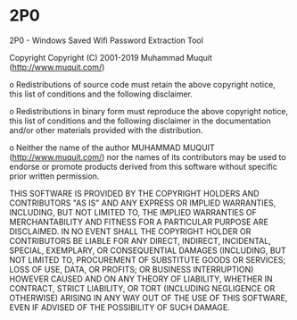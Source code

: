 # 2P0
2P0 - Windows Saved Wifi Password Extraction Tool

Copyright
Copyright (C) 2001-2019  Muhammad Muquit (http://www.muquit.com/)

 o Redistributions of source code must retain the above copyright notice,
this list of conditions and the following disclaimer.

 o Redistributions in binary form must reproduce the above copyright notice,
this list of conditions and the following disclaimer in the documentation
and/or other materials provided with the distribution.

 o Neither the name of the author MUHAMMAD MUQUIT (http://www.muquit.com/)
nor the names of its contributors may be used to endorse or promote
products derived from this software without specific prior written
permission.

THIS SOFTWARE IS PROVIDED BY THE COPYRIGHT HOLDERS AND CONTRIBUTORS "AS IS"
AND ANY EXPRESS OR IMPLIED WARRANTIES, INCLUDING, BUT NOT LIMITED TO, THE
IMPLIED WARRANTIES OF MERCHANTABILITY AND FITNESS FOR A PARTICULAR PURPOSE
ARE DISCLAIMED. IN NO EVENT SHALL THE COPYRIGHT HOLDER OR CONTRIBUTORS BE
LIABLE FOR ANY DIRECT, INDIRECT, INCIDENTAL, SPECIAL, EXEMPLARY, OR
CONSEQUENTIAL DAMAGES (INCLUDING, BUT NOT LIMITED TO, PROCUREMENT OF
SUBSTITUTE GOODS OR SERVICES; LOSS OF USE, DATA, OR PROFITS; OR BUSINESS
INTERRUPTION) HOWEVER CAUSED AND ON ANY THEORY OF LIABILITY, WHETHER IN
CONTRACT, STRICT LIABILITY, OR TORT (INCLUDING NEGLIGENCE OR OTHERWISE)
ARISING IN ANY WAY OUT OF THE USE OF THIS SOFTWARE, EVEN IF ADVISED OF THE
POSSIBILITY OF SUCH DAMAGE.
